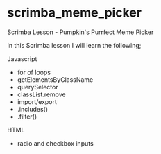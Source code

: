 # scrimba_meme_picker
Scrimba Lesson - Pumpkin's Purrfect Meme Picker

In this Scrimba lesson I will learn the following;

Javascript
  - for of loops
  - getElementsByClassName
  - querySelector
  - classList.remove
  - import/export
  - .includes()
  - .filter()

HTML
  - radio and checkbox inputs
  
